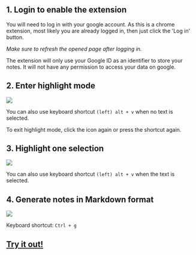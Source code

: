 ## 1. Login to enable the extension

You will need to log in with your google account. As this is a chrome extension, 
most likely you are already logged in, then just click the 'Log in' button.

_Make sure to refresh the opened page after logging in._

The extension will only use your Google ID as an identifier to store your notes. 
It will not have any permission to access your data on google. 


## 2. Enter highlight mode 

![](https://github.com/lpimem/hlc/raw/38c2d7d0ea2a08ac23c67bd0608441b27b0dfced/screenshots/highlight%20mode.gif)

You can also use keyboard shortcut `(left) alt + v` when no text is selected. 

To exit highlight mode, click the icon again or press the shortcut again. 


## 3. Highlight one selection 

![](https://github.com/lpimem/hlc/raw/38c2d7d0ea2a08ac23c67bd0608441b27b0dfced/screenshots/highlight%20once.gif) 

You can also use keyboard shortcut `(left) alt + v` when the text is selected. 

## 4. Generate notes in Markdown format

![](https://github.com/lpimem/hlc/raw/97848028423373112a4eb89e8fe8363c3edcfab5/screenshots/generate_notes.gif)

Keyboard shortcut: `Ctrl + g`

## [Try it out!](https://github.com/lpimem/hlc/releases)
